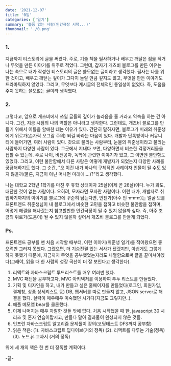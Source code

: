 ```yaml
---
date: '2021-12-07'
title: '0일'
categories: ['일기']
summary: '볼품 없는 사람(인간극장 시작...)'
thumbnail: './0.png'
---
```


### 1.

지금까지 티스토리에 글을 써왔다. 주로, 기술 책을 필사하거나 배우고 깨달은 점을 적거나
무엇을 만든 이야기를 위주로 적었다. 그런데, 갑자기 개츠비 블로그를 만든 이유는
나는 속으로 내가 작성한 티스토리의 글은 쓸모없는 글이라고 생각했다. 필사는
나를 위한 것이고, 배우고 깨닫는 깊이가 그다지 놀랄 만큼 깊지도 않고, 무엇을 만든 이야기도
드라마틱하지 않았다. 그리고, 무엇보다 게시글의 전체적인 통일성이 없었다. 즉, 도움을
주지 못하는 쓸모없는 글이라 생각했다.

### 2.

그렇다고, 앞으로 개츠비에서 쓰일 글들의 깊이가 놀라움을 줄 거라고 약속을 하는 건 아니다. 그건, 지금 시점의 나의 역할은 아니라고 생각한다. 그런데도, 개츠비 블로그를 만들기 위해서 이틀을 할애한 데는 이유가 있다. 간단히 말하자면, 블로그가 미래의 취준생에게 위로가(손가락 오그람 주의) 되길 바라는 마음이 있다.
개발자 단톡방이나 커뮤니티에 들어가면, 여러 사람이 있다. 갓으로 불리는 사람부터, 눈물의
취준생이라고 불리는 사람까지 다양한 사람이 있다. 그곳에서 지내다 보면, 다양하면서 비슷한 걱정거리들을 접할 수 있는데. 주로 나이, 비전공자, 독학에 관련한 이야기가 있고, 그 이면엔 불안함도 있었다. 그리고, 이런 불안함에서 다른 사람은 어떻게 개발자가 되었는지 다양한 사례를 궁금해하기도 했다. 그 순간, "오 이건 내가 하나의 구체적인 사례이자 인물이 될 수도 있지 않을까(물론, 지금이 아닌 머나먼 미래에....)?"라고 생각했다.

나는 대학교 2학년 1학기를 마친 후 휴학 상태이자 25살(이제 곧 26살)이다. 누가 봐도,
대단한 것이 없는 사람이다. 오히려, 모자라면 모자란 사람이다. 이런 내가, 개발자로 취업하기까지의 이야기를 블로그에 꾸준히 담는다면, 언젠가(아주 먼 ㅠㅠㅠ)는 얼굴 모를 프론트엔드 취준생님이 내 블로그에서 비슷한 고민을 접하고 비슷한 불안함을 접하며, 어떻게 해결을 해나갔는지 참고할만한 인간극장이 될 수 있지 않을까 싶다. 즉, 아주 조금의 위로가(도움이) 될 수 있지 않을까 싶어서 개츠비 블로그를 만들게 되었다.

### Ps.

프론트엔드 공부를 맨 처음 시작할 때부터, 이런 이야기(취준생 일기)를 적어왔으면 좋으려만 그러지 못했다. 그랬으면, 더 기승전결 있는 서사가 됐겠지만, 아쉽게도 그렇게 하지 못했기 때문에, 지금까지 무엇을 공부했었는지라도 나열함으로써 글을 끝마쳐야겠다(그래야, 읽을 때 한 사람의 성장 곡선이 더 잘 보인다고 생각한다).

1. 리액트와 자바스크립트 투드리스트를 매우 여러번 했다.
2. MVC 패턴을 공부하고자, MVC 아키텍처를 이용하여 투두 리스트를 만들었다.
3. 기획 및 디자인을 하고, 내가 만들고 싶은 홈페이지를 만들었다(로그인, 회원가입, 결제창, 상품 상세리스트 등) DB, 웹서버를 따로 만들지 않고, JSON server로 해결을 했다. 실력이 매우매우 미숙했던 시기다(지금도 그렇지만..).
4. 애플 메모앱 bear를 클론했다.
5. 이제 나머지는 매우 자잘한 것들 밖에 없다. 처음 시작했을 때 한, javascript 30 시리즈 및 혼자 연습이랍시고, 만들다 말아 결과물이 완성되지 않은 것들.
6. 인프런 자바스크립트 알고리즘 문제풀이 강의(코딩테스트 DFS까지 공부함)
7. 읽은 책은:
   (1). 자바스크립트 딥다이브(거의 정독)
   (2). 리액트를 다루는 기술(정독)
   (3). 노드.js 교과서 (거의 정독)

위에 세 개의 책은 한 번 더 정독할 계획이다.

-끝-
